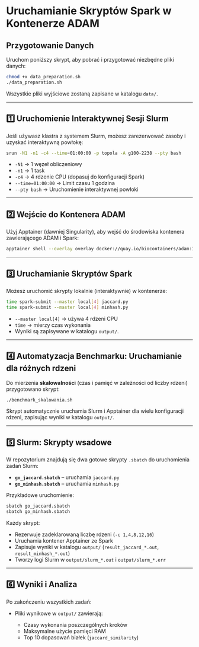 # Uruchamianie Skryptów Spark w Kontenerze ADAM

## Przygotowanie Danych

Uruchom poniższy skrypt, aby pobrać i przygotować niezbędne pliki danych:

```bash
chmod +x data_preparation.sh
./data_preparation.sh
```

Wszystkie pliki wyjściowe zostaną zapisane w katalogu `data/`.

---

## 1️⃣ Uruchomienie Interaktywnej Sesji Slurm

Jeśli używasz klastra z systemem Slurm, możesz zarezerwować zasoby i uzyskać interaktywną powłokę:

```bash
srun -N1 -n1 -c4 --time=01:00:00 -p topola -A g100-2238 --pty bash
```

* `-N1` → 1 węzeł obliczeniowy
* `-n1` → 1 task
* `-c4` → 4 rdzenie CPU (dopasuj do konfiguracji Spark)
* `--time=01:00:00` → Limit czasu 1 godzina
* `--pty bash` → Uruchomienie interaktywnej powłoki

---

## 2️⃣ Wejście do Kontenera ADAM

Użyj Apptainer (dawniej Singularity), aby wejść do środowiska kontenera zawierającego ADAM i Spark:

```bash
apptainer shell --overlay overlay docker://quay.io/biocontainers/adam:1.0.1--hdfd78af_0
```

---

## 3️⃣ Uruchamianie Skryptów Spark

Możesz uruchomić skrypty lokalnie (interaktywnie) w kontenerze:

```bash
time spark-submit --master local[4] jaccard.py
time spark-submit --master local[4] minhash.py
```

* `--master local[4]` → używa 4 rdzeni CPU
* `time` → mierzy czas wykonania
* Wyniki są zapisywane w katalogu `output/`.

---

## 4️⃣ Automatyzacja Benchmarku: Uruchamianie dla różnych rdzeni

Do mierzenia **skalowalności** (czas i pamięć w zależności od liczby rdzeni) przygotowano skrypt:

```bash
./benchmark_skalowania.sh
```

Skrypt automatycznie uruchamia Slurm i Apptainer dla wielu konfiguracji rdzeni, zapisując wyniki w katalogu `output/`.

---

## 5️⃣ Slurm: Skrypty wsadowe

W repozytorium znajdują się dwa gotowe skrypty `.sbatch` do uruchomienia zadań Slurm:

* **`go_jaccard.sbatch`** – uruchamia `jaccard.py`
* **`go_minhash.sbatch`** – uruchamia `minhash.py`

Przykładowe uruchomienie:

```bash
sbatch go_jaccard.sbatch
sbatch go_minhash.sbatch
```

Każdy skrypt:

* Rezerwuje zadeklarowaną liczbę rdzeni (`-c 1,4,8,12,16`)
* Uruchamia kontener Apptainer ze Spark
* Zapisuje wyniki w katalogu `output/` (`result_jaccard_*.out`, `result_minhash_*.out`)
* Tworzy logi Slurm w `output/slurm_*.out` i `output/slurm_*.err`

---

## 6️⃣ Wyniki i Analiza

Po zakończeniu wszystkich zadań:

* Pliki wynikowe w `output/` zawierają:

  * Czasy wykonania poszczególnych kroków
  * Maksymalne użycie pamięci RAM
  * Top 10 dopasowań białek (`jaccard_similarity`)
